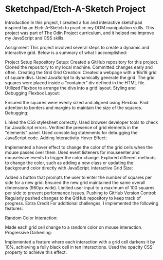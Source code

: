 # Sketchpad/Etch-A-Sketch Project
Introduction
In this project, I created a fun and interactive sketchpad inspired by an Etch-A-Sketch to practice my DOM manipulation skills. This project was part of The Odin Project curriculum, and it helped me improve my JavaScript and CSS skills.

Assignment
This project involved several steps to create a dynamic and interactive grid. Below is a summary of what I accomplished:

Project Setup
Repository Setup:
Created a GitHub repository for this project.
Cloned the repository to my local machine.
Committed changes early and often.
Creating the Grid
Grid Creation:
Created a webpage with a 16x16 grid of square divs.
Used JavaScript to dynamically generate the grid. The grid squares were placed inside a “container” div defined in the HTML file.
Utilized Flexbox to arrange the divs into a grid layout.
Styling and Debugging
Flexbox Layout:

Ensured the squares were evenly sized and aligned using Flexbox.
Paid attention to borders and margins to maintain the size of the squares.
Debugging:

Linked the CSS stylesheet correctly.
Used browser developer tools to check for JavaScript errors.
Verified the presence of grid elements in the "elements" panel.
Used console.log statements for debugging the JavaScript code.
Adding Interactivity
Hover Effect:

Implemented a hover effect to change the color of the grid cells when the mouse passes over them.
Used event listeners for mouseenter and mouseleave events to trigger the color change.
Explored different methods to change the color, such as adding a new class or updating the background color directly with JavaScript.
Interactive Grid Size:

Added a button that prompts the user to enter the number of squares per side for a new grid.
Ensured the new grid maintained the same overall dimensions (960px wide).
Limited user input to a maximum of 100 squares per side to prevent performance issues.
Pushing to GitHub
Version Control:
Regularly pushed changes to the GitHub repository to keep track of progress.
Extra Credit
For additional challenges, I implemented the following features:

Random Color Interaction:

Made each grid cell change to a random color on mouse interaction.
Progressive Darkening:

Implemented a feature where each interaction with a grid cell darkens it by 10%, achieving a fully black cell in ten interactions.
Used the opacity CSS property to achieve this effect.
